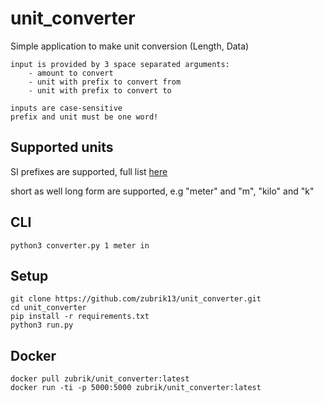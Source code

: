 # unit_converter
Simple application to make unit conversion (Length, Data)
```
input is provided by 3 space separated arguments:
    - amount to convert
    - unit with prefix to convert from
    - unit with prefix to convert to
    
inputs are case-sensitive
prefix and unit must be one word!
```
## Supported units

SI prefixes are supported, full list [here](https://en.wikipedia.org/wiki/Metric_prefix#List_of_SI_prefixes)

short as well long form are supported, e.g "meter" and "m", "kilo" and "k"


## CLI

```
python3 converter.py 1 meter in
```

## Setup
``` 
git clone https://github.com/zubrik13/unit_converter.git
cd unit_converter
pip install -r requirements.txt
python3 run.py
```
## Docker
```
docker pull zubrik/unit_converter:latest
docker run -ti -p 5000:5000 zubrik/unit_converter:latest
```

